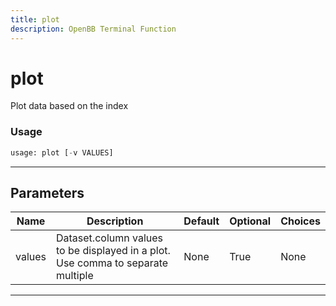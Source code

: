```yaml
---
title: plot
description: OpenBB Terminal Function
---
```


# plot

Plot data based on the index

### Usage

```python
usage: plot [-v VALUES]
```

---

## Parameters

| Name | Description | Default | Optional | Choices |
| ---- | ----------- | ------- | -------- | ------- |
| values | Dataset.column values to be displayed in a plot. Use comma to separate multiple | None | True | None |
---

